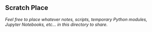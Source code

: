 ## Scratch Place

*Feel free to place whatever notes, scripts, temporary Python modules, Jupyter
Notebooks, etc... in this directory to share.*
